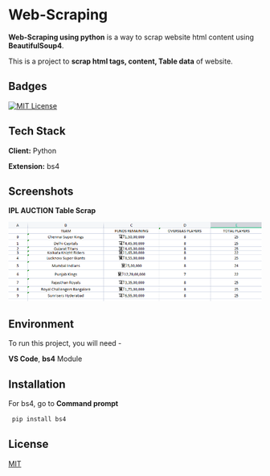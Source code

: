 
# Web-Scraping

**Web-Scraping using python** is a way to scrap website html content using **BeautifulSoup4**.

This is a project to **scrap html tags, content, Table data** of website.


## Badges

[![MIT License](https://img.shields.io/badge/License-MIT-green.svg)](https://choosealicense.com/licenses/mit/)



## Tech Stack

**Client:** Python

**Extension:** bs4



##  Screenshots
**IPL AUCTION Table Scrap**

![App Screenshot](https://github.com/Sazol-Sarker/Web-Scraping/blob/main/readmd%20image/ipl.PNG?raw=true)

 








## Environment 

To run this project, you will need -

**VS Code**, **bs4** Module



## Installation

For bs4, go to **Command prompt**
    

```bash
 pip install bs4

```
    
## License

[MIT](https://choosealicense.com/licenses/mit/)

